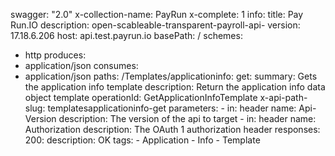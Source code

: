 swagger: "2.0"
x-collection-name: PayRun
x-complete: 1
info:
  title: Pay Run.IO
  description: open-scableable-transparent-payroll-api-
  version: 17.18.6.206
host: api.test.payrun.io
basePath: /
schemes:
- http
produces:
- application/json
consumes:
- application/json
paths:
  /Templates/applicationinfo:
    get:
      summary: Gets the application info template
      description: Return the application info data object template
      operationId: GetApplicationInfoTemplate
      x-api-path-slug: templatesapplicationinfo-get
      parameters:
      - in: header
        name: Api-Version
        description: The version of the api to target
      - in: header
        name: Authorization
        description: The OAuth 1 authorization header
      responses:
        200:
          description: OK
      tags:
      - Application
      - Info
      - Template